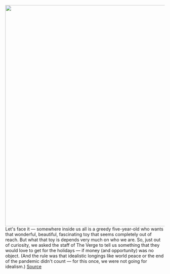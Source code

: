 <img src='https://cdn.vox-cdn.com/thumbor/cHOu9i98QPykzSvHPZWKAMrPz3k=/0x0:1060x1060/1200x800/filters:focal(446x446:614x614)/cdn.vox-cdn.com/uploads/chorus_image/image/70137373/watch2.0.jpeg' width='700px' /><br/>
Let's face it — somewhere inside us all is a greedy five-year-old who wants that wonderful, beautiful, fascinating toy that seems completely out of reach. But what that toy is depends very much on who we are. So, just out of curiosity, we asked the staff of The Verge to tell us something that they would love to get for the holidays — if money (and opportunity) was no object. (And the rule was that idealistic longings like world peace or the end of the pandemic didn't count — for this once, we were not going for idealism.)
<a href='https://www.theverge.com/22777116/holiday-gifts-wishes-favorite-expensive'> Source <a/>